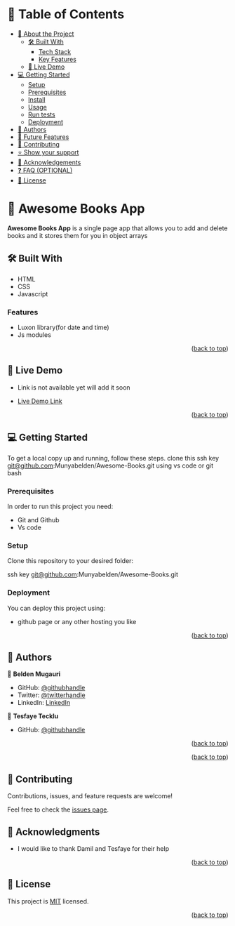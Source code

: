 

<!-- TABLE OF CONTENTS -->

# 📗 Table of Contents

- [📖 About the Project](#about-project)
  - [🛠 Built With](#built-with)
    - [Tech Stack](#tech-stack)
    - [Key Features](#key-features)
  - [🚀 Live Demo](#live-demo)
- [💻 Getting Started](#getting-started)
  - [Setup](#setup)
  - [Prerequisites](#prerequisites)
  - [Install](#install)
  - [Usage](#usage)
  - [Run tests](#run-tests)
  - [Deployment](#triangular_flag_on_post-deployment)
- [👥 Authors](#authors)
- [🔭 Future Features](#future-features)
- [🤝 Contributing](#contributing)
- [⭐️ Show your support](#support)
- [🙏 Acknowledgements](#acknowledgements)
- [❓ FAQ (OPTIONAL)](#faq)
- [📝 License](#license)

<!-- PROJECT DESCRIPTION -->

# 📖 Awesome Books App <a name="about-project"></a>


**Awesome Books App** is a single page app that allows you to add and delete books and it stores them for you in object arrays

## 🛠 Built With <a name="built-with"></a>

- HTML
- CSS
- Javascript


<!-- Features -->
### Features

- Luxon library(for date and time)
- Js modules


<p align="right">(<a href="#readme-top">back to top</a>)</p>

<!-- LIVE DEMO -->

## 🚀 Live Demo <a name="live-demo"></a>
- Link is not available yet will add it soon


- [Live Demo Link](https://yourdeployedapplicationlink.com)

<p align="right">(<a href="#readme-top">back to top</a>)</p>

<!-- GETTING STARTED -->

## 💻 Getting Started <a name="getting-started"></a>


To get a local copy up and running, follow these steps.
clone this ssh key git@github.com:Munyabelden/Awesome-Books.git using vs code or git bash

### Prerequisites

In order to run this project you need:

- Git and Github
- Vs code

### Setup

Clone this repository to your desired folder:

ssh key git@github.com:Munyabelden/Awesome-Books.git




### Deployment

You can deploy this project using:

- github page or any other hosting you like

<p align="right">(<a href="#readme-top">back to top</a>)</p>


## 👥 Authors <a name="authors"></a>



👤 **Belden Mugauri**

- GitHub: [@githubhandle](https://github.com/Munyabelden)
- Twitter: [@twitterhandle](https://twitter.com/home)
- LinkedIn: [LinkedIn](https://www.linkedin.com/feed/)

👤 **Tesfaye Tecklu**

- GitHub: [@githubhandle](https://github.com/githubhandle)

<p align="right">(<a href="#readme-top">back to top</a>)</p>



<p align="right">(<a href="#readme-top">back to top</a>)</p>

<!-- CONTRIBUTING -->

## 🤝 Contributing <a name="contributing"></a>

Contributions, issues, and feature requests are welcome!

Feel free to check the [issues page](https://github.com/Munyabelden/Awesome-Books/issues).

## 🙏 Acknowledgments <a name="acknowledgements"></a>

- I would like to thank Damil and Tesfaye for their help

<p align="right">(<a href="#readme-top">back to top</a>)</p>


<!-- LICENSE -->

## 📝 License <a name="license"></a>

This project is [MIT](https://github.com/Munyabelden/Awesome-Books/blob/main/LICENSE) licensed.



<p align="right">(<a href="#readme-top">back to top</a>)</p>
